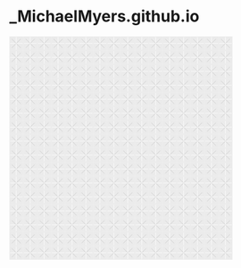 # _MichaelMyers.github.io
![](https://raw.githubusercontent.com/1985-Michael/_MichaelMyers.github.io/master/criss-cross.png)
